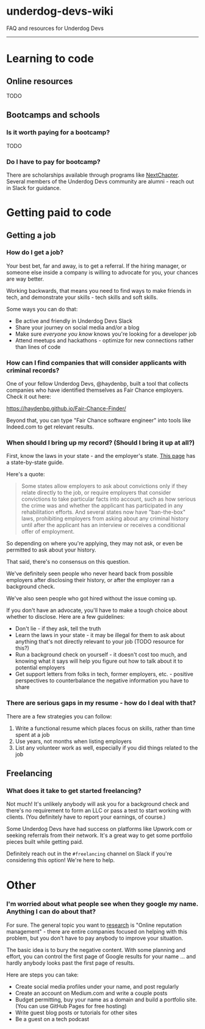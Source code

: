# underdog-devs-wiki

FAQ and resources for Underdog Devs

---

# Learning to code

## Online resources

TODO

## Bootcamps and schools

### Is it worth paying for a bootcamp?

TODO

### Do I have to pay for bootcamp?

There are scholarships available through programs like [NextChapter](https://www.nextchapterproject.org/). Several members of the Underdog Devs community are alumni - reach out in Slack for guidance.

# Getting paid to code

## Getting a job

### How do I get a job?

Your best bet, far and away, is to get a referral. If the hiring manager, or someone else inside a company is willing to advocate for you, your chances are way better.

Working backwards, that means you need to find ways to make friends in tech, and demonstrate your skills - tech skills and soft skills.

Some ways you can do that:

- Be active and friendly in Underdog Devs Slack
- Share your journey on social media and/or a blog
- Make sure _everyone you know_ knows you're looking for a developer job
- Attend meetups and hackathons - optimize for new connections rather than lines of code

### How can I find companies that will consider applicants with criminal records?

One of your fellow Underdog Devs, @haydenbp, built a tool that collects companies who have identified themselves as Fair Chance employers. Check it out here:

https://haydenbp.github.io/Fair-Chance-Finder/

Beyond that, you can type "Fair Chance software engineer" into tools like Indeed.com to get relevant results.

### When should I bring up my record? (Should I bring it up at all?)

First, know the laws in your state - and the employer's state. [This page](https://www.nolo.com/legal-encyclopedia/state-laws-use-arrests-convictions-employment.html) has a state-by-state guide.

Here's a quote:

> Some states allow employers to ask about convictions only if they relate directly to the job, or require employers that consider convictions to take particular facts into account, such as how serious the crime was and whether the applicant has participated in any rehabilitation efforts. And several states now have "ban-the-box" laws, prohibiting employers from asking about any criminal history until after the applicant has an interview or receives a conditional offer of employment.

So depending on where you're applying, they may not ask, or even be permitted to ask about your history.

That said, there's no consensus on this question. 

We've definitely seen people who never heard back from possible employers after disclosing their history, or after the employer ran a background check.

We've also seen people who got hired without the issue coming up.

If you don't have an advocate, you'll have to make a tough choice about whether to disclose. Here are a few guidelines:

- Don't lie - if they ask, tell the truth
- Learn the laws in your state - it may be illegal for them to ask about anything that's not directly relevant to your job (TODO resource for this?)
- Run a background check on yourself - it doesn't cost too much, and knowing what it says will help you figure out how to talk about it to potential employers
- Get support letters from folks in tech, former employers, etc. - positive perspectives to counterbalance the negative information you have to share

### There are serious gaps in my resume - how do I deal with that?

There are a few strategies you can follow:

1. Write a functional resume which places focus on skills, rather than time spent at a job
2. Use years, not months when listing employers
3. List any volunteer work as well, especially if you did things related to the job

## Freelancing

### What does it take to get started freelancing?

Not much! It's unlikely anybody will ask you for a background check and there's no requirement to form an LLC or pass a test to start working with clients. (You definitely have to report your earnings, of course.)

Some Underdog Devs have had success on platforms like Upwork.com or seeking referrals from their network. It's a great way to get some portfolio pieces built while getting paid.

Definitely reach out in the `#freelancing` channel on Slack if you're considering this option! We're here to help.

# Other

### I'm worried about what people see when they google my name. Anything I can do about that?

For sure. The general topic you want to [research](https://www.google.com/search?hl=en&q=online%20reputation%20management) is "Online reputation management" - there are entire companies focused on helping with this problem, but you don't have to pay anybody to improve your situation.

The basic idea is to bury the negative content. With some planning and effort, you can control the first page of Google results for your name ... and hardly anybody looks past the first page of results.

Here are steps you can take:

- Create social media profiles under your name, and post regularly
- Create an account on Medium.com and write a couple posts
- Budget permitting, buy your name as a domain and build a portfolio site. (You can use GitHub Pages for free hosting)
- Write guest blog posts or tutorials for other sites
- Be a guest on a tech podcast

